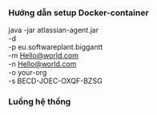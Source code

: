 ### Hướng dẫn setup Docker-container 

java -jar atlassian-agent.jar \
    -d \
    -p eu.softwareplant.biggantt \
    -m Hello@world.com \
    -n Hello@world.com \
    -o your-org \
    -s BECD-JOEC-OXQF-BZSG

### Luồng hệ thống



